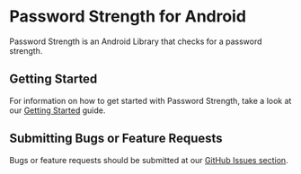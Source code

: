 # Password Strength for Android

Password Strength is an Android Library that checks for a password
strength.

## Getting Started

For information on how to get started with Password Strength,
take a look at our [Getting Started](docs/getting-started.md) guide.

## Submitting Bugs or Feature Requests

Bugs or feature requests should be submitted at our [GitHub Issues section](https://github.com/zeoflow/password-strength/issues).